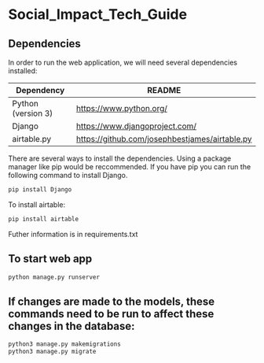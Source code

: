 # Social_Impact_Tech_Guide

## Dependencies
In order to run the web application, we will need several dependencies installed:

| Dependency  | README |
| ------------- | ------------- |
| Python (version 3) | https://www.python.org/ |
| Django  | https://www.djangoproject.com/ |
| airtable.py  | https://github.com/josephbestjames/airtable.py |



There are several ways to install the dependencies. Using a package manager like pip would be reccommended. If you have pip you can run the following command to install Django.
```sh
pip install Django
```
To install airtable:

```sh
pip install airtable
```

Futher information is in requirements.txt
  
## To start web app
```sh
python manage.py runserver
```

## If changes are made to the models, these commands need to be run to affect these changes in the database:
```sh
python3 manage.py makemigrations
python3 manage.py migrate

```

